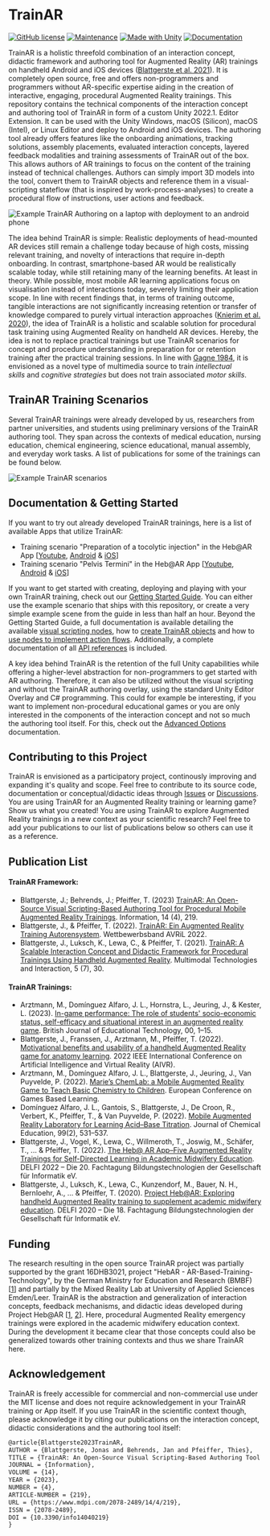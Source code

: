 # TrainAR

[![GitHub license](https://img.shields.io/badge/License-MIT-yellow.svg)](https://github.com/jblattgerste/TrainAR/blob/master/LICENSE) [![Maintenance](https://img.shields.io/badge/Maintained%3F-yes-green.svg)](https://github.com/jblattgerste/TrainAR/graphs/commit-activity) [![Made with Unity](https://img.shields.io/badge/Made%20with-Unity-57b9d3.svg?style=flat&logo=unity)](https://unity3d.com) [![Documentation](https://github.com/jblattgerste/TrainAR/actions/workflows/documentation.yml/badge.svg)](https://jblattgerste.github.io/TrainAR/)

TrainAR is a holistic threefold combination of an interaction concept, didactic framework and authoring tool for Augmented Reality (AR) trainings on handheld Android and iOS devices ([Blattgerste et al. 2021](https://scholar.google.de/citations?view_op=view_citation&hl=en&user=k2xymcIAAAAJ&citation_for_view=k2xymcIAAAAJ:Y0pCki6q_DkC)). It is completely open source, free and offers non-programmers and programmers without AR-specific expertise aiding in the creation of interactive, engaging, procedural Augmented Reality trainings. This repository contains the technical components of the interaction concept and authoring tool of TrainAR in form of a custom Unity 2022.1. Editor Extension. It can be used with the Unity Windows, macOS (Silicon), macOS (Intel), or Linux Editor and deploy to Android and iOS devices. The authoring tool already offers features like the onboarding animations, tracking solutions, assembly placements, evaluated interaction concepts, layered feedback modalities and training assessments of TrainAR out of the box. This allows authors of AR trainings to focus on the content of the training instead of technical challenges. Authors can simply import 3D models into the tool, convert them to TrainAR objects and reference them in a visual-scripting stateflow (that is inspired by work-process-analyses) to create a procedural flow of instructions, user actions and feedback.

![Example TrainAR Authoring on a laptop with deployment to an android phone](https://raw.githubusercontent.com/jblattgerste/TrainAR/64a9372b05bf0e3656f8e2d8365d9b566a2de37d/Documentation/resources/ExampleAuthoring.png)

The idea behind TrainAR is simple: Realistic deployments of head-mounted AR devices still remain a challenge today because of high costs, missing relevant training, and novelty of interactions that require in-depth onboarding. In contrast, smartphone-based AR would be realistically scalable today, while still retaining many of the learning benefits. At least in theory. While possible, most mobile AR learning applications focus on visualisation instead of interactions today, severely limiting their application scope. In line with recent findings that, in terms of training outcome, tangible interactions are not significantly increasing retention or transfer of knowledge compared to purely virtual interaction approaches ([Knierim et al. 2020](https://scholar.google.de/citations?view_op=view_citation&hl=en&user=oHubmTIAAAAJ&cstart=20&pagesize=80&citation_for_view=oHubmTIAAAAJ:RYcK_YlVTxYC)), the idea of TrainAR is a holistic and scalable solution for procedural task training using Augmented Reality on handheld AR devices. Hereby, the idea is not to replace practical trainings but use TrainAR scenarios for concept and procedure understanding in preparation for or retention training after the practical training sessions. In line with [Gagne 1984](https://psycnet.apa.org/record/1985-05816-001), it is envisioned as a novel type of multimedia source to train _intellectual skills_ and _cognitive strategies_ but does not train associated _motor skills_.

## TrainAR Training Scenarios
Several TrainAR trainings were already developed by us, researchers from partner universities, and students using preliminary versions of the TrainAR authoring tool. They span across the contexts of medical education, nursing education, chemical engineering, science educational, manual assembly, and everyday work tasks. A list of publications for some of the trainings can be found below.

![Example TrainAR scenarios](https://raw.githubusercontent.com/jblattgerste/TrainAR/64a9372b05bf0e3656f8e2d8365d9b566a2de37d/Documentation/resources/ExampleScenarios.png)

## Documentation & Getting Started
If you want to try out already developed TrainAR trainings, here is a list of available Apps that utilize TrainAR:
- Training scenario "Preparation of a tocolytic injection" in the Heb@AR App [[Youtube](https://www.youtube.com/watch?v=CUyuzIkvvuk), [Android](https://play.google.com/store/apps/details?id=de.Mixality.HebAR) & [iOS](https://apps.apple.com/app/heb-ar/id1621822317)]
- Training scenario "Pelvis Termini" in the Heb@AR App [[Youtube](https://www.youtube.com/watch?v=arTJ3lrHRkw), [Android](https://play.google.com/store/apps/details?id=de.Mixality.HebAR) & [iOS](https://apps.apple.com/app/heb-ar/id1621822317)]

If you want to get started with creating, deploying and playing with your own TrainAR training, check out our [Getting Started Guide](https://jblattgerste.github.io/TrainAR/manual/GettingStarted.html). You can either use the example scenario that ships with this repository, or create a very simple example scene from the guide in less than half an hour. Beyond the Getting Started Guide, a full documentation is available detailing the available [visual scripting nodes](https://jblattgerste.github.io/TrainAR/manual/TrainARNodes.html), how to [create TrainAR objects](https://jblattgerste.github.io/TrainAR/manual/TrainArObjects.html) and how to [use nodes to implement action flows](https://jblattgerste.github.io/TrainAR/manual/VisualScripting.html). Additionally, a complete documentation of all [API references](https://jblattgerste.github.io/TrainAR/api/Interaction.html) is included.

A key idea behind TrainAR is the retention of the full Unity capabilities while offering a higher-level abstraction for non-programmers to get started with AR authoring. Therefore, it can also be utilized without the visual scripting and without the TrainAR authoring overlay, using the standard Unity Editor Overlay and C# programming. This could for example be interesting, if you want to implement non-procedural educational games or you are only interested in the components of the interaction concept and not so much the authoring tool itself. For this, check out the [Advanced Options](https://jblattgerste.github.io/TrainAR/manual/NoVisualScripting.html) documentation.

## Contributing to this Project
TrainAR is envisioned as a participatory project, continously improving and expanding it's quality and scope. Feel free to contribute to its source code, documentation or conceptual/didactic ideas through [Issues](https://github.com/jblattgerste/TrainAR/issues) or [Discussions](https://github.com/jblattgerste/TrainAR/discussions). You are using TrainAR for an Augmented Reality training or learning game? Show us what you created! You are using TrainAR to explore Augmented Reality trainings in a new context as your scientific research? Feel free to add your publications to our list of publications below so others can use it as a reference.

## Publication List
#### TrainAR Framework:
- Blattgerste, J.; Behrends, J.; Pfeiffer, T. (2023) [TrainAR: An Open-Source Visual Scripting-Based Authoring Tool for Procedural Mobile Augmented Reality Trainings](https://www.mdpi.com/2078-2489/14/4/219). Information, 14 (4), 219.
- Blattgerste, J., & Pfeiffer, T. (2022). [TrainAR: Ein Augmented Reality Training Autorensystem](https://dl.gi.de/bitstream/handle/20.500.12116/39383/AVRiL2022_Proceedings_06_3182.pdf?sequence=1&isAllowed=y). Wettbewerbsband AVRiL 2022.
- Blattgerste, J., Luksch, K., Lewa, C., & Pfeiffer, T. (2021). [TrainAR: A Scalable Interaction Concept and Didactic Framework for Procedural Trainings Using Handheld Augmented Reality](https://www.mdpi.com/2414-4088/5/7/30). Multimodal Technologies and Interaction, 5 (7), 30.

#### TrainAR Trainings:
- Arztmann, M., Domínguez Alfaro, J. L., Hornstra, L., Jeuring, J., & Kester, L. (2023). [In-game performance: The role of students' socio-economic status, self-efficacy and situational interest in an augmented reality game](https://bera-journals.onlinelibrary.wiley.com/action/showCitFormats?doi=10.1111%2Fbjet.13395). British Journal of Educational Technology, 00, 1–15.
- Blattgerste, J., Franssen, J., Arztmann, M., Pfeiffer, T. (2022). [Motivational benefits and usability of a handheld Augmented Reality game for anatomy learning](https://mixality.de/wp-content/uploads/2022/12/Blattgerste2022Motivational.pdf). 2022 IEEE International Conference on Artificial Intelligence and Virtual Reality (AIVR).
- Arztmann, M., Domínguez Alfaro, J. L., Blattgerste, J., Jeuring, J., Van Puyvelde, P. (2022). [Marie’s ChemLab: a Mobile Augmented Reality Game to Teach Basic Chemistry to Children](https://mixality.de/wp-content/uploads/2022/07/Arztmann2022MariesChemLab.pdf). European Conference on Games Based Learning.
- Domínguez Alfaro, J. L., Gantois, S., Blattgerste, J., De Croon, R., Verbert, K., Pfeiffer, T., & Van Puyvelde, P. (2022). [Mobile Augmented Reality Laboratory for Learning Acid–Base Titration](https://pubs.acs.org/doi/abs/10.1021/acs.jchemed.1c00894). Journal of Chemical Education, 99(2), 531–537.
- Blattgerste, J., Vogel, K., Lewa, C., Willmeroth, T., Joswig, M., Schäfer, T., ... & Pfeiffer, T. (2022). [The Heb@ AR App–Five Augmented Reality Trainings for Self-Directed Learning in Academic Midwifery Education](https://mixality.de/wp-content/uploads/2022/07/Blattgerste2022DELFI.pdf). DELFI 2022 – Die 20. Fachtagung Bildungstechnologien der Gesellschaft für Informatik eV.
- Blattgerste, J., Luksch, K., Lewa, C., Kunzendorf, M., Bauer, N. H., Bernloehr, A., ... & Pfeiffer, T. (2020). [Project Heb@AR: Exploring handheld Augmented Reality training to supplement academic midwifery education](https://dl.gi.de/handle/20.500.12116/34147). DELFI 2020 – Die 18. Fachtagung Bildungstechnologien der Gesellschaft für Informatik eV.

## Funding
The research resulting in the open source TrainAR project was partially supported by the grant 16DHB3021, project "HebAR - AR-Based-Training-Technology", by the German Ministry for Education and Research (BMBF) [[1](https://www.wihoforschung.de/wihoforschung/en/bmbf-funding-projects/funding-lines/research-on-digital-higher-education/dritte-foerderlinie-zur-digitalen-hochschulbildung/hebar/hebar_node)] and partially by the Mixed Reality Lab at University of Applied Sciences Emden/Leer. TrainAR is the abstraction and generalization of interaction concepts, feedback mechanisms, and didactic ideas developed during Project Heb@AR [[1](https://mixality.de/hebar/), [2](https://www.hs-gesundheit.de/hebar/uebersicht-hebar)]. Here, procedural Augmented Reality emergency trainings were explored in the academic midwifery education context. During the development it became clear that those concepts could also be generalized towards other training contexts and thus we share TrainAR here. 

## Acknowledgement
TrainAR is freely accessible for commercial and non-commercial use under the MIT license and does not require acknowledgement in your TrainAR training or App itself. If you use TrainAR in the scientific context though, please acknowledge it by citing our publications on the interaction concept, didactic considerations and the authoring tool itself: 

```tex
@article{Blattgerste2023TrainAR,
AUTHOR = {Blattgerste, Jonas and Behrends, Jan and Pfeiffer, Thies},
TITLE = {TrainAR: An Open-Source Visual Scripting-Based Authoring Tool for Procedural Mobile Augmented Reality Trainings},
JOURNAL = {Information},
VOLUME = {14},
YEAR = {2023},
NUMBER = {4},
ARTICLE-NUMBER = {219},
URL = {https://www.mdpi.com/2078-2489/14/4/219},
ISSN = {2078-2489},
DOI = {10.3390/info14040219}
}
```
